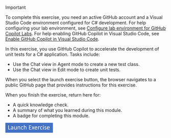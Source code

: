 > [!IMPORTANT]
> To complete this exercise, you need an active GitHub account and a Visual Studio Code environment configured for C# development. For help configuring your lab environment, see [Configure lab environment for GitHub Copilot Labs](https://go.microsoft.com/fwlink/?linkid=2320147&azure-portal=true). For help enabling GitHub Copilot in Visual Studio Code, see [Enable GitHub Copilot in Visual Studio Code](https://go.microsoft.com/fwlink/?linkid=2320158&azure-portal=true).

In this exercise, you use GitHub Copilot to accelerate the development of unit tests for a C# application. Tasks include:

- Use the Chat view in Agent mode to create a new test class.
- Use the Chat view in Edit mode to create unit tests.

When you select the launch exercise button, the browser navigates to a public GitHub page that provides instructions for this exercise.

When you finish the exercise, return here for:

- A quick knowledge check.
- A summary of what you learned during this module.
- A badge for completing this module.

[![Button to launch exercise.](../media/launch-exercise.png)](https://go.microsoft.com/fwlink/?linkid=2320040&azure-portal=true)
